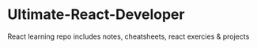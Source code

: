 # Ultimate-React-Developer
React learning repo includes notes, cheatsheets, react exercies &amp; projects
